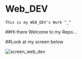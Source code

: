 # Web_DEV
```This is my WEB_DEV's Work ^_^```

##Hi there
Welcome to my Repo...


##Look at my screen below

![screen_web_dev](https://user-images.githubusercontent.com/32505948/47142035-b2cff500-d2ca-11e8-8431-3a9a17e9dac0.jpg)
